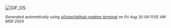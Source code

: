 <div align="justify">
<picture>
    <source media="(prefers-color-scheme: dark)" srcset="https://i.ibb.co/Trf8HC8/output-gif.gif">
    <source media="(prefers-color-scheme: light)" srcset="https://i.ibb.co/Trf8HC8/output-gif.gif">
    <img alt="GIF_OS" src="https://i.ibb.co/Trf8HC8/output-gif.gif">
</picture>

<sub><i>Generated automatically using [x0rzavi/github-readme-terminal](https://github.com/x0rzavi/github-readme-terminal) on Fri Aug 30 04:11:55 AM MSK 2024</i></sub>

</div>

<!-- Image deletion URL: https://ibb.co/rvj6ZW6/1ac445d9cdeca5d9e10089d94a64da29 -->